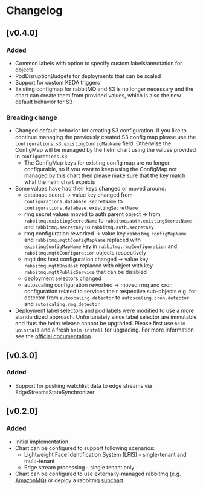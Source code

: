 # Changelog

## [v0.4.0]

### Added
- Common labels with option to specify custom labels/annotation for objects
- PodDisruptionBudgets for deployments that can be scaled
- Support for custom KEDA triggers
- Existing configmap for rabbitMQ and S3 is no longer necessary and the chart can create them from provided values, which is also the new default behavior for S3

### Breaking change
- Changed default behavior for creating S3 configuration. If you like to continue managing the previously created S3 config map please use the `configurations.s3.existingConfigMapName` field. Otherwise the ConfigMap will be managed by the helm chart using the values provided in `configurations.s3`
  - The ConfigMap keys for existing config map are no longer configurable, so if you want to keep using the ConfigMap not managed by this chart then please make sure that the key match what the helm chart expects
- Some values have had their keys changed or moved around:
  - database secret -> value key changed from `configurations.database.secretName` to `configurations.database.existingSecretName`
  - rmq secret values moved to auth parent object -> from `rabbitmq.existingSecretName` to `rabbitmq.auth.existingSecretName` and `rabbitmq.secretKey` to `rabbitmq.auth.secretKey`
  - rmq configuration reworked -> value key `rabbitmq.configMapName` and `rabbitmq.mqttConfigMapName` replaced with `existingConfigMapName` key in `rabbitmq.rmqConfiguration` and `rabbitmq.mqttConfiguration` objects respectively
  - mqtt dns host configuration changed -> value key `rabbitmq.mqttDnsHost` replaced with object with key `rabbitmq.mqttPublicService` that can be disabled
  - deployment selectors changed
  - autoscaling configuration reworked -> moved rmq and cron configuration related to services their respective sub-objects e.g. for detector from `autoscaling.detector` to `autoscaling.cron.detector` and `autoscaling.rmq.detector`
- Deployment label selectors and pod labels were modified to use a more standardized approach. Unfortunately since label selector are immutable and thus the helm release cannot be upgraded. Please first use `helm uninstall` and a fresh `helm install` for upgrading. For more information see the [official documentation](https://kubernetes.io/docs/concepts/workloads/controllers/deployment/#label-selector-updates)

## [v0.3.0]

### Added
- Support for pushing watchlist data to edge streams via EdgeStreamsStateSynchronizer

## [v0.2.0]

### Added
- Initial implementation
- Chart can be configured to support following scenarios:
  - Lightweight Face Identification System (LFIS) - single-tenant and multi-tenant
  - Edge stream processing - single tenant only
- Chart can be configured to use externally-managed rabbitmq (e.g. [AmazonMQ](https://aws.amazon.com/amazon-mq/)) or deploy a rabbitmq [subchart](https://github.com/bitnami/charts/tree/main/bitnami/rabbitmq)

